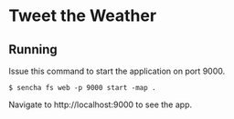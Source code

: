# Tweet the Weather

## Running

Issue this command to start the application on port 9000.

```
$ sencha fs web -p 9000 start -map .
```

Navigate to http://localhost:9000 to see the app.
